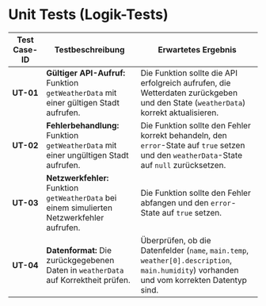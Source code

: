 # Unit Tests (Logik-Tests)

| Test Case-ID | Testbeschreibung                                                                             | Erwartetes Ergebnis                                                                                                                        |
| ------------ | -------------------------------------------------------------------------------------------- | ------------------------------------------------------------------------------------------------------------------------------------------ |
| **UT-01**    | **Gültiger API-Aufruf:** Funktion `getWeatherData` mit einer gültigen Stadt aufrufen.        | Die Funktion sollte die API erfolgreich aufrufen, die Wetterdaten zurückgeben und den State (`weatherData`) korrekt aktualisieren.         |
| **UT-02**    | **Fehlerbehandlung:** Funktion `getWeatherData` mit einer ungültigen Stadt aufrufen.         | Die Funktion sollte den Fehler korrekt behandeln, den `error`-State auf `true` setzen und den `weatherData`-State auf `null` zurücksetzen. |
| **UT-03**    | **Netzwerkfehler:** Funktion `getWeatherData` bei einem simulierten Netzwerkfehler aufrufen. | Die Funktion sollte den Fehler abfangen und den `error`-State auf `true` setzen.                                                           |
| **UT-04**    | **Datenformat:** Die zurückgegebenen Daten in `weatherData` auf Korrektheit prüfen.          | Überprüfen, ob die Datenfelder (`name`, `main.temp`, `weather[0].description`, `main.humidity`) vorhanden und vom korrekten Datentyp sind. |
